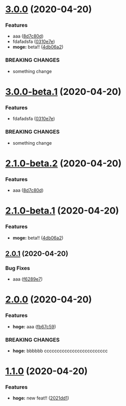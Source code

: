 # [3.0.0](https://github.com/deepblue-will/angular-library-release-test/compare/v2.0.1...v3.0.0) (2020-04-20)


### Features

* aaa ([8d7c80d](https://github.com/deepblue-will/angular-library-release-test/commit/8d7c80d4e98bf97d4e39de60dff318aeefbdd1b3))
* fdafadsfa ([0310e7e](https://github.com/deepblue-will/angular-library-release-test/commit/0310e7e6b9510e550821664a435196dc418194d8))
* **moge:** beta!! ([4db06a2](https://github.com/deepblue-will/angular-library-release-test/commit/4db06a2547795ea5df57f4c4f0995a055efe9509))


### BREAKING CHANGES

* something change

# [3.0.0-beta.1](https://github.com/deepblue-will/angular-library-release-test/compare/v2.1.0-beta.2...v3.0.0-beta.1) (2020-04-20)


### Features

* fdafadsfa ([0310e7e](https://github.com/deepblue-will/angular-library-release-test/commit/0310e7e6b9510e550821664a435196dc418194d8))


### BREAKING CHANGES

* something change

# [2.1.0-beta.2](https://github.com/deepblue-will/angular-library-release-test/compare/v2.1.0-beta.1...v2.1.0-beta.2) (2020-04-20)


### Features

* aaa ([8d7c80d](https://github.com/deepblue-will/angular-library-release-test/commit/8d7c80d4e98bf97d4e39de60dff318aeefbdd1b3))

# [2.1.0-beta.1](https://github.com/deepblue-will/angular-library-release-test/compare/v2.0.1...v2.1.0-beta.1) (2020-04-20)


### Features

* **moge:** beta!! ([4db06a2](https://github.com/deepblue-will/angular-library-release-test/commit/4db06a2547795ea5df57f4c4f0995a055efe9509))

## [2.0.1](https://github.com/deepblue-will/angular-library-release-test/compare/v2.0.0...v2.0.1) (2020-04-20)


### Bug Fixes

* aaa ([f6289e7](https://github.com/deepblue-will/angular-library-release-test/commit/f6289e7efcc64973e80c82c23730f54e25416da6))

# [2.0.0](https://github.com/deepblue-will/angular-library-release-test/compare/v1.1.0...v2.0.0) (2020-04-20)


### Features

* **hoge:** aaa ([fb67c59](https://github.com/deepblue-will/angular-library-release-test/commit/fb67c595c92c679d250b68fb86c41cca59eac697))


### BREAKING CHANGES

* **hoge:** bbbbbb
ccccccccccccccccccccccccc

# [1.1.0](https://github.com/deepblue-will/angular-library-release-test/compare/v1.0.1...v1.1.0) (2020-04-20)


### Features

* **hoge:** new feat!! ([2021dd1](https://github.com/deepblue-will/angular-library-release-test/commit/2021dd19196bf753ae92c5f58136ff504b8edf9e))
